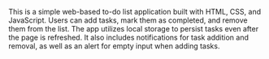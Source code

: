 This is a simple web-based to-do list application built with HTML, CSS, and JavaScript. Users can add tasks, mark them as completed, and remove them from the list. The app utilizes local storage to persist tasks even after the page is refreshed. It also includes notifications for task addition and removal, as well as an alert for empty input when adding tasks. 

